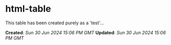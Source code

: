 # html-table

This table has been created purely as a 'test'...

**Created**: *Sun 30 Jun 2024 15:06 PM GMT*
**Updated**: *Sun 30 Jun 2024 15:06 PM GMT*
